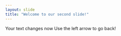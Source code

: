 ```yaml
---
layout: slide
title: "Welcome to our second slide!"
---
```

Your text changes now
Use the left arrow to go back!
